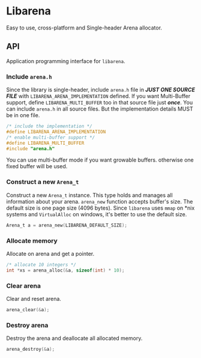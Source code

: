 # Libarena
Easy to use, cross-platform and Single-header Arena allocator.

## API
Application programming interface for `libarena`.

### Include `arena.h`
Since the library is single-header, include `arena.h` file in **_JUST ONE SOURCE FILE_** with `LIBARENA_ARENA_IMPLEMENTATION` defined.
If you want Multi-Buffer support, define `LIBARENA_MULTI_BUFFER` too in that source file just **_once_**.
You can include `arena.h` in all source files. But the implementation details MUST be in one file.
```c
/* include the implementation */
#define LIBARENA_ARENA_IMPLEMENTATION
/* enable multi-buffer support */
#define LIBARENA_MULTI_BUFFER
#include "arena.h"
```
You can use multi-buffer mode if you want growable buffers. otherwise one fixed buffer will be used.

### Construct a new `Arena_t`
Construct a new `Arena_t` instance. This type holds and manages all information about your arena.
`arena_new` function accepts buffer's size. The default size is one page size (4096 bytes).
Since `libarena` uses `mmap` on \*nix systems and `VirtualAlloc` on windows, it's better to use the default size.
```c
Arena_t a = arena_new(LIBARENA_DEFAULT_SIZE);
```

### Allocate memory
Allocate on arena and get a pointer.
```c
/* allocate 10 integers */
int *xs = arena_alloc(&a, sizeof(int) * 10);
```

### Clear arena
Clear and reset arena.
```c
arena_clear(&a);
```

### Destroy arena
Destroy the arena and deallocate all allocated memory.
```c
arena_destroy(&a);
```

